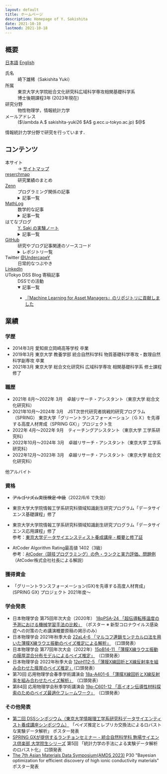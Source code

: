 ```yaml
---
layout: default
title: ホームページ
description: Homepage of Y. Sakishita
date: 2021-10-10
lastmod: 2021-10-18
---
```


## 概要

[日本語](./index) [English](./index_en)

<dl>
<dt>氏名</dt>
<dd>崎下雄稀（Sakishita Yuki）</dd>
<dt>所属</dt>
<dd>東京大学大学院総合文化研究科広域科学専攻相関基礎科学系<br>
博士後期課程3年 (2023年現在)</dd>
<dt>研究分野</dt>
<dd>物性物理学，情報統計力学</dd>
<dt>メールアドレス</dt>
<dd> ($\lambda A.$ sakishita-yuki26 $A$ g.ecc.u-tokyo.ac.jp) $@$ </dd>
</dl>

情報統計力学分野で研究を行っています．

## コンテンツ

<dl>
    <dt>本サイト</dt>
    <dd>→ <a href="./posts/sitemap">サイトマップ</a></dd>
    <dt><a href="https://researchmap.jp/yuki_sakishita">reserchmap</a></dt>
    <dd>研究業績のまとめ</dd>
    <dt><a href="https://zenn.dev/ysaki51">Zenn</a></dt>
    <dd>プログラミング関係の記事</dd>
    <dd>
        <details>
            <summary>記事一覧</summary>
            <div>
                <ul>
                    <li><a href="https://zenn.dev/ysaki51/articles/45d180e3755410">C#におけるベクトル的データ構造のパフォーマンス比較①</a></li>
                    <li><a href="https://zenn.dev/ysaki51/articles/47122564898e5d">C#におけるベクトル的データ構造のパフォーマンス比較②</a></li>
                </ul>
            </div>
        </details>
    </dd>
    <dt><a href="https://mathlog.info/users/2173/articles">MathLog</a></dt>
    <dd>数学的な記事</dd>
    <dd>
        <details>
            <summary>記事一覧</summary>
            <div>
                <ul>
                    <li><a href="https://mathlog.info/articles/2644">傾きを共有して切片が異なるデータ列の線形回帰</a></li>
                    <li><a href="https://mathlog.info/articles/2936">相関係数と線形回帰の関係</a></li>
                    <li><a href="https://mathlog.info/articles/3146">2点の最短経路が直線であることを変分法で示す</a></li>
                </ul>
            </div>
        </details>
    </dd>
    <dt>はてなブログ</dt>
    <dd><a href="https://undercapey.hatenablog.com/">Y. Saki の実験ノート</a></dd>
    <dd>
        <details>
            <summary>記事一覧</summary>
            <div>
                <ul>
                    <li><a href="https://undercapey.hatenablog.com/entry/2022/08/22/154815">2重の三角関数の級数展開とBessel関数とJosephson効果</a></li>
                </ul>
            </div>
        </details>
    </dd>
    <dt><a href="https://github.com/Y-Saki26">GitHub</a></dt>
    <dd>研究やブログ記事関連のソースコード</dd>
    <dd>
        <details>
            <summary>レポジトリ一覧</summary>
            <div>
                <ul>
                    <li><a href="https://github.com/Y-Saki26/pages" title="pages">pages</a><br>
                        本サイト
                    </li>
                    <li><a href="https://github.com/Y-Saki26/memorandum" title="memorandum">memorandum</a><br>
                        備忘録用コード集
                        <ul>
                            <li><a href="https://github.com/Y-Saki26/memorandum/tree/main/SimpleNeuralNet-hands-on" title="SimpleNeuralNet-hands-on">SimpleNeuralNet-hands-on</a><br>
                                skleran風APIラッパー skorch を用いた PyTorch によるニューラルネットの構築・学習・検証の覚書
                            </li>
                            <li><a href="https://github.com/Y-Saki26/memorandum/tree/main/MatInterp" title="MatInterp">MatInterp</a><br>
                                ニューラルネットを用いて3次元曲面補間を行うアプリケーション MatInterp を導入し適当な問題で動かせるようする．
                            </li>
                            <li><a href="https://github.com/Y-Saki26/memorandum/tree/main/MachineEpsilon" title="MachineEpsilon">MachineEpsilon</a><br>
                                Python と C# で計算機イプシロンの計算．</li>
                            <li><a href="https://github.com/Y-Saki26/memorandum/tree/main/MazeGenerator" title="MazeGenerator">MazeGenerator</a><br>
                                壁伸ばし法による迷路生成アルゴリズム．</li>
                        </ul>
                    </li>
                    <li><a href="https://github.com/Y-Saki26/pages-blog-template-minimal">pages-blog-template-minimal</a><br>
                        Jekyll で GitHub Pages の Website を作る際のテンプレート</li>
                    <li><a href="https://github.com/Y-Saki26/benchmarks">benchmarks</a><br>
                        ベンチマーク集
                        <ul>
                            <li><a href="https://github.com/Y-Saki26/benchmarks/tree/main/Benchmark/Vectors" title="Vectors">Vectors</a><br>
                                C# で数個の要素をベクトル的演算したときの比較<br>
                                <a href="https://zenn.dev/ysaki51/articles/45d180e3755410">Zennの記事</a> 参照．
                            </li>
                        </ul>
                    </li>
                    <li><a href="https://github.com/Y-Saki26/remcmc" title="remcmc">remcmc</a><br>
                        レプリカ交換MCMCの計算(開発中)
                    </li>
                    <li><a href="https://github.com/Y-Saki26/CSVOpener" title="CSVOpener">CSVOpener</a><br>
                        UTF-8のCSVファイルを文字化けせずに開く
                    </li>
                    <li><a href="https://github.com/Y-Saki26/Machine-Learning-for-Asset-Managers" title="Machine-Learning-for-Asset-Managers">Machine-Learning-for-Asset-Managers</a><br>
                        "Machine-Learning-for-Asset-Managers" のサンプルコード集のFork．バグ修正．
                    </li>
                </ul>
            </div>
        </details>
    </dd>
    <dt>Twitter <a href="https://twitter.com/UndercapeY">@UndercapeY</a></dt>
    <dd>日常的なつぶやき</dd>
    <dt><a href="https://www.linkedin.com/in/yuki-sakishita">LinkedIn</a></dt>
    <dt>UTokyo DSS Blog 寄稿記事</a></dt>
    <dd>DSSでの活動</dd>
    <dd>
        <details open>
            <summary>記事一覧</summary>
            <div>
                <ul>
                    <li><a
                            href="https://dss.i.u-tokyo.ac.jp/blog/%e3%80%8emachine-learning-for-asset-managers%e3%80%8f%e3%81%ae%e3%83%aa%e3%83%9d%e3%82%b8%e3%83%88%e3%83%aa%e3%81%ab%e8%b2%a2%e7%8c%ae%e3%81%97%e3%81%be%e3%81%97%e3%81%9f/">『Machine
                            Learning for Asset Managers』のリポジトリに貢献しました</a></li>
                </ul>
            </div>
        </details>
    </dd>
</dl>

## 業績

### 学歴

- 2014年3月 愛知県立岡崎高等学校 卒業
- 2019年3月 東京大学 教養学部 統合自然科学科 物質基礎科学専攻・数理自然科学副専攻 卒業
- 2021年3月 東京大学 総合文化研究科 広域科学専攻 相関基礎科学系 修士課程修了


### 職歴

- 2021年 8月～2022年 3月　卓越リサーチ・アシスタント（東京大学 総合文化研究科）
- 2021年10月～2024年 3月　JST次世代研究者挑戦的研究プログラム（SPRING） 東京大学「グリーントランスフォーメーション（ＧＸ）を先導する高度人材育成（SPRING GX）」プロジェクト生
- 2022年 4月～2022年 9月　ティーチングアシスタント（東京大学 工学系研究科）
- 2022年10月～2024年 3月　卓越リサーチ・アシスタント（東京大学 工学系研究科）
- 2022年12月～2023年 3月　卓越リサーチ・アシスタント（東京大学 総合文化研究科）

他アルバイト

### 資格

- ~~アルゴリズム実技検定 中級~~（2022/6/6 で失効）
- 東京大学大学院情報工学系研究科領域知識創生研究プログラム「データサイエンス基礎課程」修了
- 東京大学大学院情報工学系研究科領域知識創生研究プログラム「データサイエンス応用課程」修了  
  参考：[東京大学データサイエンスティスト養成講座 - 概要と修了証](https://dss.i.u-tokyo.ac.jp/about)

- AtCoder Algorithm Rating最高値 1402（3級）  
  参考：[AtCoder（競技プログラミング）の色・ランクと実力評価、問題例](https://chokudai.hatenablog.com/entry/2019/02/11/155904) （AtCoder株式会社社長による解説）

### 獲得資金

- 「グリーントランスフォーメーション(GX)を先導する高度人材育成」(SPRING GX) プロジェクト 2021年度～

### 学会発表

- 日本物理学会 第75回年次大会（2020年）  [18pPSA-24 「超伝導転移温度の予測における機械学習手法の比較」](https://w4.gakkai-web.net/jps_search/2020sp/data/html/program06.html#j18pPSA:~:text=%E8%B6%85%E4%BC%9D%E5%B0%8E%E8%BB%A2%E7%A7%BB%E6%B8%A9%E5%BA%A6%E3%81%AE%E4%BA%88%E6%B8%AC%E3%81%AB%E3%81%8A%E3%81%91%E3%82%8B%E6%A9%9F%E6%A2%B0%E5%AD%A6%E7%BF%92%E6%89%8B%E6%B3%95%E3%81%AE%E6%AF%94%E8%BC%83) （ポスター ※ 新型コロナウイルス感染症への対策のため講演概要原稿の掲示のみ）
- 日本物理学会 2021年秋季大会  [22aL4-6 「マルコフ連鎖モンテカルロ法を用いた薄膜X線ラウエ振動のベイズ推定による解析」](https://w4.gakkai-web.net/jps_search/2021au/data/html/program11.html#:~:text=%E3%83%9E%E3%83%AB%E3%82%B3%E3%83%95%E9%80%A3%E9%8E%96%E3%83%A2%E3%83%B3%E3%83%86%E3%82%AB%E3%83%AB%E3%83%AD%E6%B3%95%E3%82%92%E7%94%A8%E3%81%84%E3%81%9F%E8%96%84%E8%86%9CX%E7%B7%9A%E3%83%A9%E3%82%A6%E3%82%A8%E6%8C%AF%E5%8B%95%E3%81%AE%E3%83%99%E3%82%A4%E3%82%BA%E6%8E%A8%E5%AE%9A%E3%81%AB%E3%82%88%E3%82%8B%E8%A7%A3%E6%9E%90) （口頭発表）
- 日本物理学会 第77回年次大会（2022年）[15pB14-11 「薄膜X線ラウエ振動の膜厚混合分布モデルによるベイズ推定」](https://onsite.gakkai-web.net/jps/jps_search/2022sp/data2/html/program11.html#:~:text=%E8%96%84%E8%86%9CX%E7%B7%9A%E3%83%A9%E3%82%A6%E3%82%A8%E6%8C%AF%E5%8B%95%E3%81%AE%E8%86%9C%E5%8E%9A%E6%B7%B7%E5%90%88%E5%88%86%E5%B8%83%E3%83%A2%E3%83%87%E3%83%AB%E3%81%AB%E3%82%88%E3%82%8B%E3%83%99%E3%82%A4%E3%82%BA%E6%8E%A8%E5%AE%9A) （口頭発表）
- 日本物理学会 2022年秋季大会  [12pH112-5 「薄膜X線回折とX線反射率を組み合わせた膜厚のベイズ推定」](https://onsite.gakkai-web.net/jps/jps_search/2022au/data2/html/program11.html#j12pH112:~:text=%E8%96%84%E8%86%9CX%E7%B7%9A%E5%9B%9E%E6%8A%98%E3%81%A8X%E7%B7%9A%E5%8F%8D%E5%B0%84%E7%8E%87%E3%82%92%E7%B5%84%E3%81%BF%E5%90%88%E3%82%8F%E3%81%9B%E3%81%9F%E8%86%9C%E5%8E%9A%E3%81%AE%E3%83%99%E3%82%A4%E3%82%BA%E6%8E%A8%E5%AE%9A)（口頭発表）
- 第70回 応用物理学会春季学術講演会 [18a-A401-6 「薄膜X線回折とX線反射率を組み合わせたベイズ解析」](https://confit.atlas.jp/guide/event/jsap2023s/subject/18a-A401-6/advanced) （口頭発表）
- 第84回 応用物理学会秋季学術講演会 [19p-C601-12 「高イオン伝導性材料探索のためのベイズ最適化フレームワーク」](https://pub.confit.atlas.jp/ja/event/jsap2023a/presentation/19p-C601-12) （口頭発表）

### その他発表

- [第二回 DSSシンポジウム（東京大学情報理工学系研究科データサイエンティスト養成講座シンポジウム）](http://symposium.dss.i.u-tokyo.ac.jp/) 「ベイズ推定とレプリカ交換法によるロバストな実験データ解析」 ポスター発表
- [SPRING GXが提供するランチョンセミナー - 統合自然科学科 駒場サイエンス倶楽部 大学院生シリーズ](http://wings-abc.c.u-tokyo.ac.jp/%e9%a7%92%e5%a0%b4%e3%82%b5%e3%82%a4%e3%82%a8%e3%83%b3%e3%82%b9%e5%80%b6%e6%a5%bd%e9%83%a8/) 第5回 「統計力学の手法による実験データ解析のロバスト化」 口頭発表
- [The 7th Asian Materials Data Symposium(AMDS 2023)](https://www.amds2023.com/index.php) P30 "Bayesian optimization for efficient discovery of high ionic conductivity materials" ポスター発表
